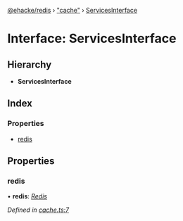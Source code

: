 [@ehacke/redis](../README.md) › ["cache"](../modules/_cache_.md) › [ServicesInterface](_cache_.servicesinterface.md)

# Interface: ServicesInterface

## Hierarchy

* **ServicesInterface**

## Index

### Properties

* [redis](_cache_.servicesinterface.md#redis)

## Properties

###  redis

• **redis**: *[Redis](../classes/_redis_.redis.md)*

*Defined in [cache.ts:7](https://github.com/ehacke/redis/blob/0881c54/cache.ts#L7)*
